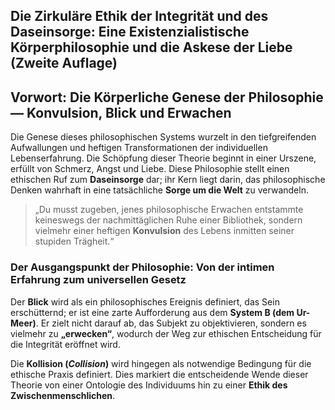 ## Die Zirkuläre Ethik der Integrität und des Daseinsorge: Eine Existenzialistische Körperphilosophie und die Askese der Liebe (Zweite Auflage)

## Vorwort: Die Körperliche Genese der Philosophie — Konvulsion, Blick und Erwachen

Die Genese dieses philosophischen Systems wurzelt in den tiefgreifenden Aufwallungen und heftigen Transformationen der individuellen Lebenserfahrung. Die Schöpfung dieser Theorie beginnt in einer Urszene, erfüllt von Schmerz, Angst und Liebe. Diese Philosophie stellt einen ethischen Ruf zum **Daseinsorge** dar; ihr Kern liegt darin, das philosophische Denken wahrhaft in eine tatsächliche **Sorge um die Welt** zu verwandeln.

> „Du musst zugeben, jenes philosophische Erwachen entstammte keineswegs der nachmittäglichen Ruhe einer Bibliothek, sondern vielmehr einer heftigen **Konvulsion** des Lebens inmitten seiner stupiden Trägheit.“

### Der Ausgangspunkt der Philosophie: Von der intimen Erfahrung zum universellen Gesetz

Der **Blick** wird als ein philosophisches Ereignis definiert, das Sein erschütternd; er ist eine zarte Aufforderung aus dem **System B (dem Ur-Meer)**. Er zielt nicht darauf ab, das Subjekt zu objektivieren, sondern es vielmehr zu **„erwecken“**, wodurch der Weg zur ethischen Entscheidung für die Integrität eröffnet wird.

Die **Kollision (*Collision*)** wird hingegen als notwendige Bedingung für die ethische Praxis definiert. Dies markiert die entscheidende Wende dieser Theorie von einer Ontologie des Individuums hin zu einer **Ethik des Zwischenmenschlichen**.
